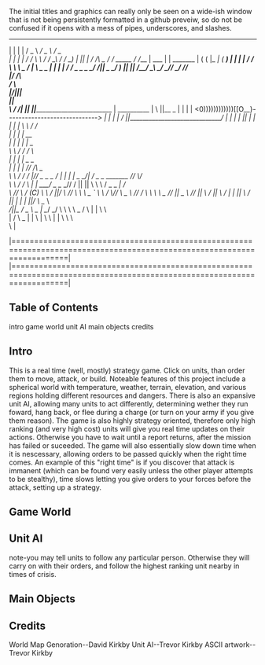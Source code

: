 The initial titles and graphics can really only be seen on a wide-ish window that is not being persistently formatted in a github preveiw, so do not be confused if it opens with a mess of pipes, underscores, and slashes.
____   ____          ____              ___               ___
|  |   |  |         /  _ \           _/ _ \            _/ _ \
|  |   |  |        /  / \ \         / _/ \_\          / _/ \_)
|  |___|  |      _/  /___\ \_      / /     _____     / /___
|   ___   |     |  _______   |    ( (     |_   _|   (  ____)
|  |   |  |    /  /       \  \     \ \_   _/  |      \ \_   _
|  |   |  |  _/ _/         \_ \_    \_ \_/ _/||       \_ \_/ )
|__|   |__| /__/             \__\     \___/ _//         \___/
                                          _/_/           
                                         |_/
       /\                          
      /  \                         
     |/||\|                        
      _||_                         
      \  /                            /|
 ______||______                       ||_______________________________
|  __________  |        \             ||__                             \_
| |          | |       <0))))))))))))[[O__}-----------------------------_>
| |          | |        /             ||_______________________________/
| |          | |                      ||
| |          | |                      \|
\ \          / /                   
| |        | |             __       
| |        | |            |  \_     
\ \        / /          _/     \                                  
 | |      | |          _\_      \_                                   
 | |      | |       _//  /\       \_                                 
 \ \      / /      /  |/_/ \_  \_   \_                             __/
  | |    | |       \_  \_/| /    \_   \__     _______         /___/ \\/  
  \ \    / /         \   \| |            \___/   _   \__     _//     /
   ||    ||           \    \ \                / _       \_ _|       /  
   \\    //            \    \/                 (C)   \    \  /     ||/
    \\  //              \  \ \        \_        `     \  \        _/
     \\//                \    \_        \                       //
      \/                  \ \   \        \          \_         //
      ||                   \_                         \       //
      ||                     \                               /
      ||                      \                  /      |   |
      ||                       \                   /        \
      ||                        |                    |_     |
     \||/                       \                 \__  \     \
    _/||\_                      /                    \_ \ _  |
     \__/                     _/           \     \     \   \  \_
     /  \                    |    |         \               \   \
                             |    /    \              \_     |   |
                              \   |             \       \      | |
                               \  \                             \ \
                                                                 \ |

|========================================================================================================================|
|========================================================================================================================|


Table of Contents
-------------------------------
intro
game world
unit AI
main objects
credits





Intro
-------------------------------

This is a real time (well, mostly) strategy game. Click on units, than order them to move, attack, or build. Noteable features of this project include a spherical world with temperature, weather, terrain, elevation, and various regions holding different resources and dangers. There is also an expansive unit AI, allowing many units to act differently, determining wether they run foward, hang back, or flee during a charge (or turn on your army if you give them reason). The game is also highly strategy oriented, therefore only high ranking (and very high cost) units will give you real time updates on their actions. Otherwise you have to wait until a report returns, after the mission has failed or suceeded. The game will also essentially slow down time when it is nescessary, allowing orders to be passed quickly when the right time comes. An example of this "right time" is if you discover that attack is immanent (which can be found very easily unless the other player attempts to be stealthy), time slows letting you give orders to your forces before the attack, setting up a strategy.

Game World
------------------------------

Unit AI
-------

note-you may tell units to follow any particular person. Otherwise they will carry on with their orders, and follow the highest ranking unit nearby in times of crisis.

Main Objects
------------

Credits
-------
World Map Genoration--David Kirkby
Unit AI--Trevor Kirkby
ASCII artwork--Trevor Kirkby
